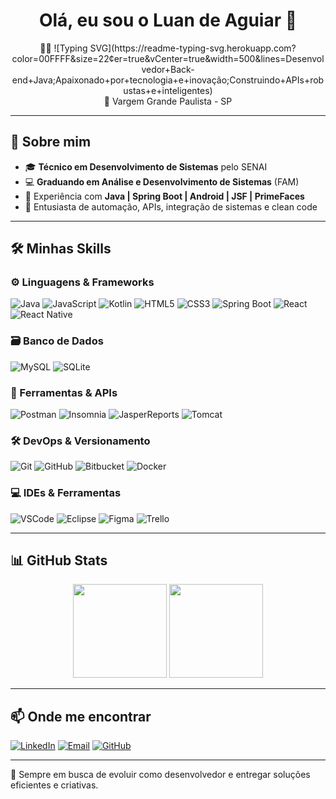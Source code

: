 <h1 align="center">Olá, eu sou o Luan de Aguiar 👋</h1>

<p align="center">
  👨‍💻 ![Typing SVG](https://readme-typing-svg.herokuapp.com?color=00FFFF&size=22&center=true&vCenter=true&width=500&lines=Desenvolvedor+Back-end+Java;Apaixonado+por+tecnologia+e+inovação;Construindo+APIs+robustas+e+inteligentes)
 <br>
  📍 Vargem Grande Paulista - SP 
</p>

---

## 🚀 Sobre mim

- 🎓 **Técnico em Desenvolvimento de Sistemas** pelo SENAI
- 💻 **Graduando em Análise e Desenvolvimento de Sistemas** (FAM)
- 🔧 Experiência com **Java | Spring Boot | Android | JSF | PrimeFaces**
- 🧠 Entusiasta de automação, APIs, integração de sistemas e clean code

---

## 🛠️ Minhas Skills

### ⚙️ Linguagens & Frameworks
![Java](https://img.shields.io/badge/-Java-000?style=flat&logo=java)
![JavaScript](https://img.shields.io/badge/-JavaScript-000?style=flat&logo=javascript)
![Kotlin](https://img.shields.io/badge/-Kotlin-000?style=flat&logo=kotlin)
![HTML5](https://img.shields.io/badge/-HTML5-000?style=flat&logo=html5)
![CSS3](https://img.shields.io/badge/-CSS3-000?style=flat&logo=css3)
![Spring Boot](https://img.shields.io/badge/-Spring_Boot-000?style=flat&logo=springboot)
![React](https://img.shields.io/badge/-React-000?style=flat&logo=react)
![React Native](https://img.shields.io/badge/-React_Native-000?style=flat&logo=react)

### 🗃️ Banco de Dados
![MySQL](https://img.shields.io/badge/-MySQL-000?style=flat&logo=mysql)
![SQLite](https://img.shields.io/badge/-SQLite-000?style=flat&logo=sqlite)

### 🔌 Ferramentas & APIs
![Postman](https://img.shields.io/badge/-Postman-000?style=flat&logo=postman)
![Insomnia](https://img.shields.io/badge/-Insomnia-000?style=flat&logo=insomnia)
![JasperReports](https://img.shields.io/badge/-JasperReports-000?style=flat&logoColor=blue)
![Tomcat](https://img.shields.io/badge/-Apache_Tomcat-000?style=flat&logo=apachetomcat)

### 🛠️ DevOps & Versionamento
![Git](https://img.shields.io/badge/-Git-000?style=flat&logo=git)
![GitHub](https://img.shields.io/badge/-GitHub-000?style=flat&logo=github)
![Bitbucket](https://img.shields.io/badge/-Bitbucket-000?style=flat&logo=bitbucket)
![Docker](https://img.shields.io/badge/-Docker-000?style=flat&logo=docker)

### 💻 IDEs & Ferramentas
![VSCode](https://img.shields.io/badge/-VSCode-000?style=flat&logo=visualstudiocode)
![Eclipse](https://img.shields.io/badge/-Eclipse-000?style=flat&logo=eclipseide)
![Figma](https://img.shields.io/badge/-Figma-000?style=flat&logo=figma)
![Trello](https://img.shields.io/badge/-Trello-000?style=flat&logo=trello)

---

## 📊 GitHub Stats

<div align="center">
  <img height="150em" src="https://github-readme-stats.vercel.app/api?username=LuandxAguiar&show_icons=true&theme=dark&count_private=true"/>
  <img height="150em" src="https://github-readme-stats.vercel.app/api/top-langs/?username=LuandxAguiar&layout=compact&theme=dark"/>
</div>

---

## 📫 Onde me encontrar

[![LinkedIn](https://img.shields.io/badge/-LinkedIn-0077B5?style=flat&logo=linkedin&logoColor=white)](https://www.linkedin.com/in/luan-de-aguiar-190b53168/)
[![Email](https://img.shields.io/badge/-Gmail-EA4335?style=flat&logo=gmail&logoColor=white)](mailto:luandeaguiar2013@gmail.com)
[![GitHub](https://img.shields.io/github/followers/LuandxAguiar?label=follow&style=social)](https://github.com/LuandxAguiar)

---

🎯 Sempre em busca de evoluir como desenvolvedor e entregar soluções eficientes e criativas.  
